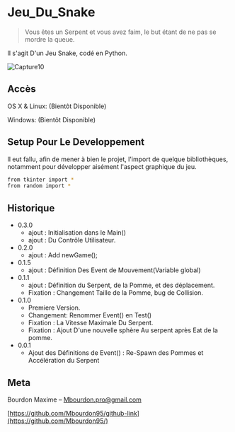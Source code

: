 # Jeu_Du_Snake
> Vous êtes un Serpent et vous avez faim, le but étant de ne pas se mordre la queue.

Il s'agit D'un Jeu Snake, codé en Python.

![Capture10](https://user-images.githubusercontent.com/71081511/94153172-bc7e1200-fe7c-11ea-9596-d74071e97f64.PNG)

## Accès

OS X & Linux:
(Bientôt Disponible)




Windows:
(Bientôt Disponible)


## Setup Pour Le Developpement

Il eut fallu, afin de mener à bien le projet, l'import de quelque bibliothèques, notamment pour développer aisément l'aspect graphique du jeu.

```sh
from tkinter import *
from random import *
```

## Historique

* 0.3.0
    * ajout : Initialisation dans le Main()
    * ajout : Du Contrôle Utilisateur.
* 0.2.0
    * ajout : Add newGame();
* 0.1.5
    * ajout : Définition Des Event de Mouvement(Variable global)
* 0.1.1
    * ajout : Définition du Serpent, de la Pomme, et des déplacement.
    * Fixation : Changement Taille de la Pomme, bug de Collision.
* 0.1.0
    * Premiere Version.
    * Changement: Renommer Event() en Test()
    * Fixation : La Vitesse Maximale Du Serpent.
    * Fixation : Ajout D'une nouvelle sphère Au serpent après Eat de la pomme. 
* 0.0.1
    * Ajout des Définitions de Event() : Re-Spawn des Pommes et Accélération du Serpent

## Meta

Bourdon Maxime – Mbourdon.pro@gmail.com

[https://github.com/Mbourdon95/github-link](https://github.com/Mbourdon95/)

